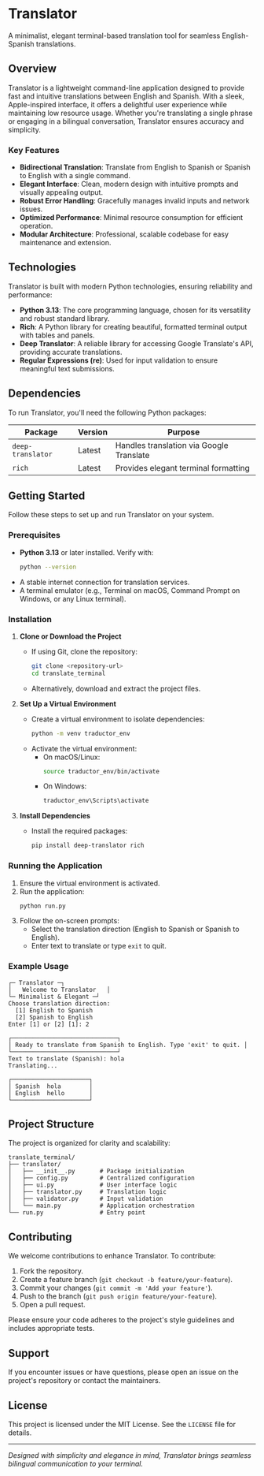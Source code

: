 # Translator

A minimalist, elegant terminal-based translation tool for seamless English-Spanish translations.

## Overview

Translator is a lightweight command-line application designed to provide fast and intuitive translations between English and Spanish. With a sleek, Apple-inspired interface, it offers a delightful user experience while maintaining low resource usage. Whether you're translating a single phrase or engaging in a bilingual conversation, Translator ensures accuracy and simplicity.

### Key Features
- **Bidirectional Translation**: Translate from English to Spanish or Spanish to English with a single command.
- **Elegant Interface**: Clean, modern design with intuitive prompts and visually appealing output.
- **Robust Error Handling**: Gracefully manages invalid inputs and network issues.
- **Optimized Performance**: Minimal resource consumption for efficient operation.
- **Modular Architecture**: Professional, scalable codebase for easy maintenance and extension.

## Technologies

Translator is built with modern Python technologies, ensuring reliability and performance:

- **Python 3.13**: The core programming language, chosen for its versatility and robust standard library.
- **Rich**: A Python library for creating beautiful, formatted terminal output with tables and panels.
- **Deep Translator**: A reliable library for accessing Google Translate's API, providing accurate translations.
- **Regular Expressions (re)**: Used for input validation to ensure meaningful text submissions.

## Dependencies

To run Translator, you'll need the following Python packages:

| Package          | Version  | Purpose                              |
|------------------|----------|--------------------------------------|
| `deep-translator`| Latest   | Handles translation via Google Translate |
| `rich`           | Latest   | Provides elegant terminal formatting  |

## Getting Started

Follow these steps to set up and run Translator on your system.

### Prerequisites
- **Python 3.13** or later installed. Verify with:
  ```bash
  python --version
  ```
- A stable internet connection for translation services.
- A terminal emulator (e.g., Terminal on macOS, Command Prompt on Windows, or any Linux terminal).

### Installation
1. **Clone or Download the Project**
   - If using Git, clone the repository:
     ```bash
     git clone <repository-url>
     cd translate_terminal
     ```
   - Alternatively, download and extract the project files.

2. **Set Up a Virtual Environment**
   - Create a virtual environment to isolate dependencies:
     ```bash
     python -m venv traductor_env
     ```
   - Activate the virtual environment:
     - On macOS/Linux:
       ```bash
       source traductor_env/bin/activate
       ```
     - On Windows:
       ```bash
       traductor_env\Scripts\activate
       ```

3. **Install Dependencies**
   - Install the required packages:
     ```bash
     pip install deep-translator rich
     ```

### Running the Application
1. Ensure the virtual environment is activated.
2. Run the application:
   ```bash
   python run.py
   ```
3. Follow the on-screen prompts:
   - Select the translation direction (English to Spanish or Spanish to English).
   - Enter text to translate or type `exit` to quit.

### Example Usage
```plaintext
┌─ Translator ─┐
│   Welcome to Translator   │
└─ Minimalist & Elegant ─┘
Choose translation direction:
  [1] English to Spanish
  [2] Spanish to English
Enter [1] or [2] [1]: 2

┌──────────────────────────────┐
│ Ready to translate from Spanish to English. Type 'exit' to quit. │
└──────────────────────────────┘
Text to translate (Spanish): hola
Translating...

┌──────────────────────┐
│ Spanish  hola        │
│ English  hello       │
└──────────────────────┘
```

## Project Structure
The project is organized for clarity and scalability:

```
translate_terminal/
├── translator/
│   ├── __init__.py       # Package initialization
│   ├── config.py         # Centralized configuration
│   ├── ui.py             # User interface logic
│   ├── translator.py     # Translation logic
│   ├── validator.py      # Input validation
│   └── main.py           # Application orchestration
└── run.py                # Entry point
```

## Contributing
We welcome contributions to enhance Translator. To contribute:
1. Fork the repository.
2. Create a feature branch (`git checkout -b feature/your-feature`).
3. Commit your changes (`git commit -m 'Add your feature'`).
4. Push to the branch (`git push origin feature/your-feature`).
5. Open a pull request.

Please ensure your code adheres to the project's style guidelines and includes appropriate tests.

## Support
If you encounter issues or have questions, please open an issue on the project's repository or contact the maintainers.

## License
This project is licensed under the MIT License. See the `LICENSE` file for details.

---
*Designed with simplicity and elegance in mind, Translator brings seamless bilingual communication to your terminal.*